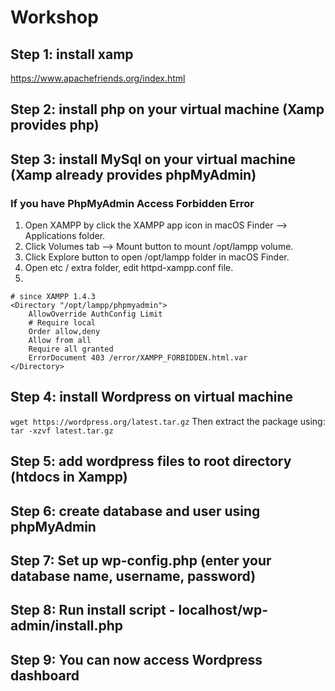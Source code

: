 # Workshop
## Step 1: install xamp
https://www.apachefriends.org/index.html
## Step 2: install php on your virtual machine (Xamp provides php)
## Step 3: install MySql on your virtual machine (Xamp already provides phpMyAdmin)
### If you have PhpMyAdmin Access Forbidden Error
1. Open XAMPP by click the XAMPP app icon in macOS Finder —> Applications folder.
2. Click Volumes tab —> Mount button to mount /opt/lampp volume.
3. Click Explore button to open /opt/lampp folder in macOS Finder.
4. Open etc / extra folder, edit httpd-xampp.conf file.
5. 
```
# since XAMPP 1.4.3
<Directory "/opt/lampp/phpmyadmin">
    AllowOverride AuthConfig Limit
    # Require local
    Order allow,deny
    Allow from all
    Require all granted
    ErrorDocument 403 /error/XAMPP_FORBIDDEN.html.var
</Directory>
```
## Step 4: install Wordpress on virtual machine
`wget https://wordpress.org/latest.tar.gz`
Then extract the package using:
`tar -xzvf latest.tar.gz`
## Step 5: add wordpress files to root directory (htdocs in Xampp)
## Step 6: create database and user using phpMyAdmin
## Step 7: Set up wp-config.php (enter your database name, username, password)
## Step 8: Run install script - localhost/wp-admin/install.php
## Step 9: You can now access Wordpress dashboard
